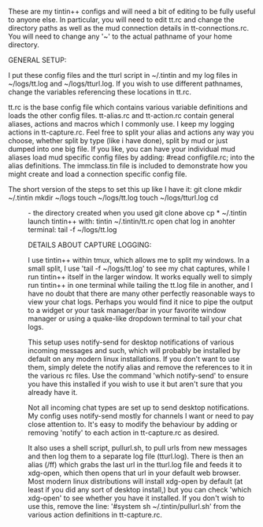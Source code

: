 These are my tintin++ configs and will need a bit of editing
to be fully useful to anyone else. In particular, you will
need to edit tt.rc and change the directory paths as well as
the mud connection details in tt-connections.rc. You will need
to change any '~' to the actual pathname of your home directory.

GENERAL SETUP:

I put these config files and the tturl script in ~/.tintin
and my log files in ~/logs/tt.log and ~/logs/tturl.log. If
you wish to use different pathnames, change the variables
referencing these locations in tt.rc. 

tt.rc is the base config file which contains various variable
definitions and loads the other config files. tt-alias.rc and
tt-action.rc contain general aliases, actions and macros which
I commonly use. I keep my logging actions in tt-capture.rc.
Feel free to split your alias and actions any way you choose,
whether split by type (like i have done), split by mud or
just dumped into one big file. If you like, you can have your
individual mud aliases load mud specific config files by
adding:
#read configfile.rc;
into the alias definitions. The immclass.tin file
is included to demonstrate how you might create and
load a connection specific config file.

The short version of the steps to set this up like I have it:
git clone <whatever the address to this ends up being>
mkdir ~/.tintin
mkdir ~/logs
touch ~/logs/tt.log
touch ~/logs/tturl.log
cd <dir> - the directory created when you used git clone above
cp * ~/.tintin
launch tintin++ with: tintin ~/.tintin/tt.rc
open chat log in anohter terminal: tail -f ~/logs/tt.log

DETAILS ABOUT CAPTURE LOGGING:

I use tintin++ within tmux, which allows me to split my windows.
In a small split, I use 'tail -f ~/logs/tt.log' to see my chat
captures, while I run tintin++ itself in the larger window.
It works equally well to simply run tintin++ in one terminal
while tailing the tt.log file in another, and I have no doubt
that there are many other perfectly reasonable ways to view your
chat logs. Perhaps you would find it nice to pipe the output
to a widget or your task manager/bar in your favorite window
manager or using a quake-like dropdown terminal to tail your
chat logs.

This setup uses notify-send for desktop notifications of various
incoming messages and such, which will probably be installed by
default on any modern linux installations. If you don't want
to use them, simply delete the notify alias and remove the
references to it in the various rc files. Use the command
'which notify-send' to ensure you have this installed if you
wish to use it but aren't sure that you already have it.

Not all incoming chat types are set up to send desktop notifications.
My config uses notify-send mostly for channels I want or need to
pay close attention to. It's easy to modify the behaviour by
adding or removing 'notify' to each action in tt-capture.rc as desired.

It also uses a shell script, pullurl.sh, to pull urls from new
messages and then log them to a separate log file (tturl.log). There is
then an alias (/ff) which grabs the last url in the tturl.log file
and feeds it to xdg-open, which then opens that url in your default
web browser. Most modern linux distributions will install xdg-open
by default (at least if you did any sort of desktop install,)
but you can check 'which xdg-open' to see whether you have it
installed. If you don't wish to use this, remove the line:
'#system sh ~/.tintin/pullurl.sh' from the various action definitions
in tt-capture.rc.

